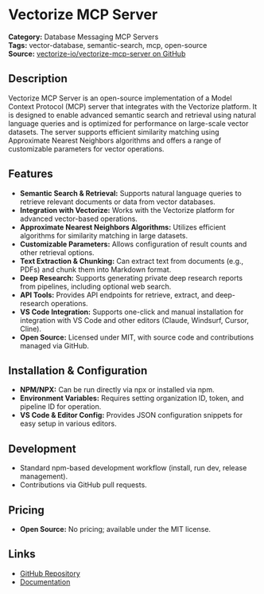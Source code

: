 # Vectorize MCP Server

**Category:** Database Messaging MCP Servers  
**Tags:** vector-database, semantic-search, mcp, open-source  
**Source:** [vectorize-io/vectorize-mcp-server on GitHub](https://github.com/vectorize-io/vectorize-mcp-server/)

## Description
Vectorize MCP Server is an open-source implementation of a Model Context Protocol (MCP) server that integrates with the Vectorize platform. It is designed to enable advanced semantic search and retrieval using natural language queries and is optimized for performance on large-scale vector datasets. The server supports efficient similarity matching using Approximate Nearest Neighbors algorithms and offers a range of customizable parameters for vector operations.

## Features
- **Semantic Search & Retrieval:** Supports natural language queries to retrieve relevant documents or data from vector databases.
- **Integration with Vectorize:** Works with the Vectorize platform for advanced vector-based operations.
- **Approximate Nearest Neighbors Algorithms:** Utilizes efficient algorithms for similarity matching in large datasets.
- **Customizable Parameters:** Allows configuration of result counts and other retrieval options.
- **Text Extraction & Chunking:** Can extract text from documents (e.g., PDFs) and chunk them into Markdown format.
- **Deep Research:** Supports generating private deep research reports from pipelines, including optional web search.
- **API Tools:** Provides API endpoints for retrieve, extract, and deep-research operations.
- **VS Code Integration:** Supports one-click and manual installation for integration with VS Code and other editors (Claude, Windsurf, Cursor, Cline).
- **Open Source:** Licensed under MIT, with source code and contributions managed via GitHub.

## Installation & Configuration
- **NPM/NPX:** Can be run directly via npx or installed via npm.
- **Environment Variables:** Requires setting organization ID, token, and pipeline ID for operation.
- **VS Code & Editor Config:** Provides JSON configuration snippets for easy setup in various editors.

## Development
- Standard npm-based development workflow (install, run dev, release management).
- Contributions via GitHub pull requests.

## Pricing
- **Open Source:** No pricing; available under the MIT license.

## Links
- [GitHub Repository](https://github.com/vectorize-io/vectorize-mcp-server/)
- [Documentation](https://docs.vectorize.io/api/api-mcp-server/)